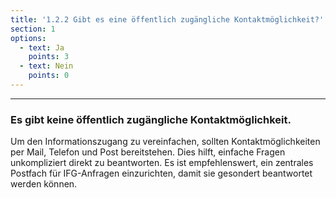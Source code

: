 ```yaml
---
title: '1.2.2 Gibt es eine öffentlich zugängliche Kontaktmöglichkeit?'
section: 1
options:
  - text: Ja
    points: 3
  - text: Nein
    points: 0
---
```


---

### Es gibt keine öffentlich zugängliche Kontaktmöglichkeit.

Um den Informationszugang zu vereinfachen, sollten Kontaktmöglichkeiten per Mail, Telefon und Post bereitstehen. Dies hilft, einfache Fragen unkompliziert direkt zu beantworten. Es ist empfehlenswert, ein zentrales Postfach für IFG-Anfragen einzurichten, damit sie gesondert beantwortet werden können.

